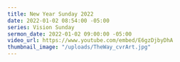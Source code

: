 ```yaml
---
title: New Year Sunday 2022
date: 2022-01-02 08:54:00 -05:00
series: Vision Sunday
sermon_date: 2022-01-02 09:00:00 -05:00
video_url: https://www.youtube.com/embed/E6gzDjbyDhA
thumbnail_image: "/uploads/TheWay_cvrArt.jpg"
---
```



